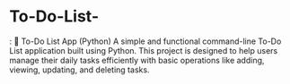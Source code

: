 # To-Do-List-
:  📝 To-Do List App (Python) A simple and functional command-line To-Do List application built using Python. This project is designed to help users manage their daily tasks efficiently with basic operations like adding, viewing, updating, and deleting tasks.
